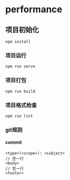 # performance

## 项目初始化
```
npm install
```

### 项目运行
```
npm run serve
```

### 项目打包
```
npm run build
```

### 项目格式检查
```
npm run lint
```

### git规则
#### commit
```
<type>(<scope>): <subject>
// 空一行
<body>
// 空一行
<footer>
```

